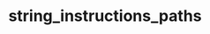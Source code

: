 ---
directive_id: 'string_instructions_paths'
title: 'string_instructions_paths'
values_markdown: |
  Comma-separated lise of columns.
description_markdown: |
  Specifies which columns contain string instructions. This directive must be used together with `smartling.paths` to specify translatable strings.
  
  Each string instruction is applied to the next translatable string, so you must place your instruction column to the left of the translatable string. You may have more than one instruction column per translatable string.
  
examples:
  - type: csv
    code_block_markdown: |
      ~~~csv
      # smartling.paths=4
      # smartling.source_key_paths=1
      # smartling.string_instructions_paths=2,3
      # smartling.first_row_header=true
      ~~~
    description_markdown: Smartling will capture the content in the files as follows. Column 1 will be captured as key metadata, Columns 2 and 3 will be string instructions. Column 4 contains the translatable strings
        
---
